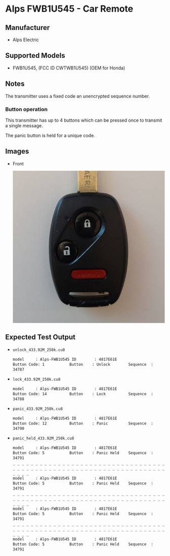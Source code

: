 # Alps FWB1U545 - Car Remote

## Manufacturer
- Alps Electric

## Supported Models
- FWB1U545, (FCC ID CWTWB1U545) (OEM for Honda)

## Notes
The transmitter uses a fixed code an unencrypted sequence number.

### Button operation
This transmitter has up to 4 buttons which can be pressed once to transmit a single message.

The panic button is held for a unique code.

## Images
* Front

  ![front](pics/front.jpg)

## Expected Test Output

* `unlock_433.92M_250k.cu8`

  ```
  model     : Alps-FWB1U545 ID        : 4817E61E
  Button Code: 1           Button    : Unlock        Sequence  : 34787
  ```

* `lock_433.92M_250k.cu8`

  ```
  model     : Alps-FWB1U545 ID        : 4817E61E
  Button Code: 14          Button    : Lock          Sequence  : 34788
  ```

* `panic_433.92M_250k.cu8`

  ```
  model     : Alps-FWB1U545 ID        : 4817E61E
  Button Code: 12          Button    : Panic         Sequence  : 34790
  ```

* `panic_held_433.92M_250k.cu8`

  ```
  model     : Alps-FWB1U545 ID        : 4817E61E
  Button Code: 5           Button    : Panic Held    Sequence  : 34791
  _ _ _ _ _ _ _ _ _ _ _ _ _ _ _ _ _ _ _ _ _ _ _ _ _ _ _ _ _ _ _ _ _ _ _ _ _ _ _ _ _ _ _ _ _ _ _ _ _ _ _ _ _ _ _ _ _ _ _ _ _ _ _ _ _ _ _ _ _ _ _ _
  model     : Alps-FWB1U545 ID        : 4817E61E
  Button Code: 5           Button    : Panic Held    Sequence  : 34791
  _ _ _ _ _ _ _ _ _ _ _ _ _ _ _ _ _ _ _ _ _ _ _ _ _ _ _ _ _ _ _ _ _ _ _ _ _ _ _ _ _ _ _ _ _ _ _ _ _ _ _ _ _ _ _ _ _ _ _ _ _ _ _ _ _ _ _ _ _ _ _ _
  model     : Alps-FWB1U545 ID        : 4817E61E
  Button Code: 5           Button    : Panic Held    Sequence  : 34791
  _ _ _ _ _ _ _ _ _ _ _ _ _ _ _ _ _ _ _ _ _ _ _ _ _ _ _ _ _ _ _ _ _ _ _ _ _ _ _ _ _ _ _ _ _ _ _ _ _ _ _ _ _ _ _ _ _ _ _ _ _ _ _ _ _ _ _ _ _ _ _ _
  model     : Alps-FWB1U545 ID        : 4817E61E
  Button Code: 5           Button    : Panic Held    Sequence  : 34791
  ```
